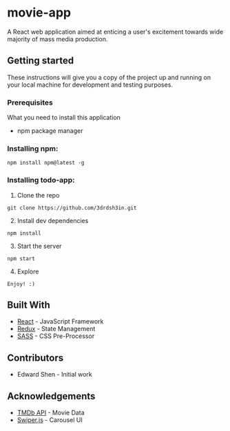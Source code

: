# movie-app

A React web application aimed at enticing a user's excitement towards wide majority of mass media production.

## Getting started ##
These instructions will give you a copy of the project up and running on your local machine for development and testing purposes.

### Prerequisites ##
What you need to install this application
- npm package manager
### Installing npm:
```
npm install npm@latest -g
```
### Installing todo-app:
1. Clone the repo
```
git clone https://github.com/3drdsh3in.git
```
2. Install dev dependencies
```
npm install
```
3. Start the server
```
npm start
```
4. Explore
```
Enjoy! :)
```
## Built With
- [React](https://reactjs.org/) - JavaScript Framework
- [Redux](https://redux.js.org/) - State Management
- [SASS](https://sass-lang.com/) - CSS Pre-Processor
## Contributors
- Edward Shen - Initial work
## Acknowledgements
- [TMDb API](https://www.themoviedb.org/) - Movie Data
- [Swiper.js](https://swiperjs.com/) - Carousel UI
